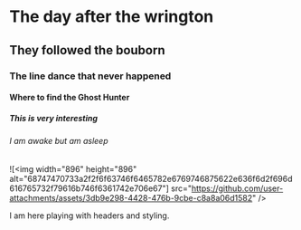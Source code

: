 # The day after the wrington
## They followed the bouborn
### The line dance that never happened 
#### Where to find the Ghost Hunter 
##### This is very interesting 
###### I am awake but am asleep










![<img width="896" height="896" alt="68747470733a2f2f6f63746f6465782e6769746875622e636f6d2f696d616765732f79616b746f6361742e706e67"] src="https://github.com/user-attachments/assets/3db9e298-4428-476b-9cbe-c8a8a06d1582" />









I am here playing with headers and styling. 



